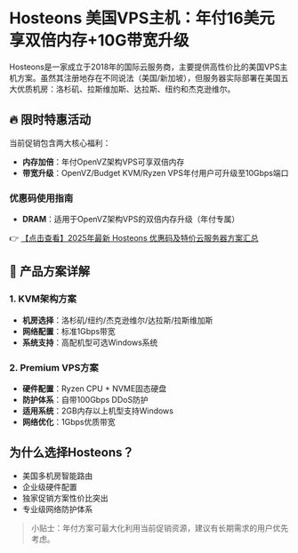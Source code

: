 # Hosteons 美国VPS主机：年付16美元享双倍内存+10G带宽升级

Hosteons是一家成立于2018年的国际云服务商，主要提供高性价比的美国VPS主机方案。虽然其注册地存在不同说法（美国/新加坡），但服务器实际部署在美国五大优质机房：洛杉矶、拉斯维加斯、达拉斯、纽约和杰克逊维尔。

## 🔥 限时特惠活动

当前促销包含两大核心福利：
- **内存加倍**：年付OpenVZ架构VPS可享双倍内存
- **带宽升级**：OpenVZ/Budget KVM/Ryzen VPS年付用户可升级至10Gbps端口

### 优惠码使用指南
- **DRAM**：适用于OpenVZ架构VPS的双倍内存升级（年付专属）

👉 [【点击查看】2025年最新 Hosteons 优惠码及特价云服务器方案汇总](https://bit.ly/hosteons)

## 📌 产品方案详解

### 1. KVM架构方案
- **机房选择**：洛杉矶/纽约/杰克逊维尔/达拉斯/拉斯维加斯
- **网络配置**：标准1Gbps带宽
- **系统支持**：高配机型可选Windows系统

### 2. Premium VPS方案
- **硬件配置**：Ryzen CPU + NVME固态硬盘
- **防护体系**：自带100Gbps DDoS防护
- **适用系统**：2GB内存以上机型支持Windows
- **网络优化**：1Gbps优质带宽

## 为什么选择Hosteons？
- 美国多机房智能路由
- 企业级硬件配置
- 独家促销方案性价比突出
- 专业级网络防护体系

> 小贴士：年付方案可最大化利用当前促销资源，建议有长期需求的用户优先考虑。